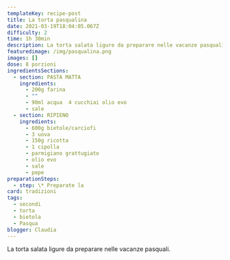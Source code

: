 ```yaml
---
templateKey: recipe-post
title: La torta pasqualina
date: 2021-03-19T18:04:05.067Z
difficulty: 2
time: 1h 30min
description: La torta salata ligure da preparare nelle vacanze pasquali.
featuredimage: /img/pasqualina.png
images: []
dose: 8 porzioni
ingredientsSections:
  - section: PASTA MATTA
    ingredients:
      - 200g farina
      - ""
      - 90ml acqua  4 cucchiai olio evo
      - sale
  - section: RIPIENO
    ingredients:
      - 600g bietole/carciofi
      - 3 uova
      - 150g ricotta
      - 1 cipolla
      - parmigiano grattugiato
      - olio evo
      - sale
      - pepe
preparationSteps:
  - step: \* Preparate la
card: tradizioni
tags:
  - secondi
  - torta
  - bietola
  - Pasqua
blogger: Claudia
---
```

La torta salata ligure da preparare nelle vacanze pasquali.